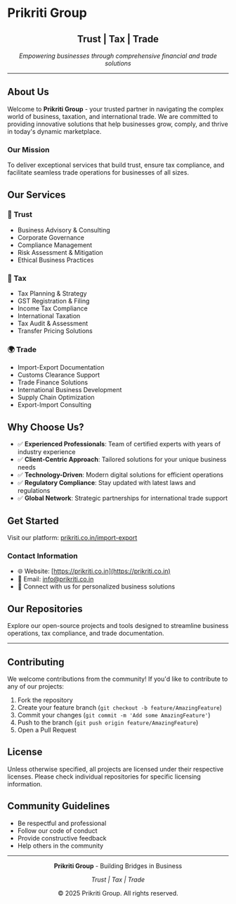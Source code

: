 # Prikriti Group

<div align="center">

## Trust | Tax | Trade

*Empowering businesses through comprehensive financial and trade solutions*

</div>

---

## About Us

Welcome to **Prikriti Group** - your trusted partner in navigating the complex world of business, taxation, and international trade. We are committed to providing innovative solutions that help businesses grow, comply, and thrive in today's dynamic marketplace.

### Our Mission

To deliver exceptional services that build trust, ensure tax compliance, and facilitate seamless trade operations for businesses of all sizes.

## Our Services

### 🤝 Trust
- Business Advisory & Consulting
- Corporate Governance
- Compliance Management
- Risk Assessment & Mitigation
- Ethical Business Practices

### 💼 Tax
- Tax Planning & Strategy
- GST Registration & Filing
- Income Tax Compliance
- International Taxation
- Tax Audit & Assessment
- Transfer Pricing Solutions

### 🌍 Trade
- Import-Export Documentation
- Customs Clearance Support
- Trade Finance Solutions
- International Business Development
- Supply Chain Optimization
- Export-Import Consulting

## Why Choose Us?

- ✅ **Experienced Professionals**: Team of certified experts with years of industry experience
- ✅ **Client-Centric Approach**: Tailored solutions for your unique business needs
- ✅ **Technology-Driven**: Modern digital solutions for efficient operations
- ✅ **Regulatory Compliance**: Stay updated with latest laws and regulations
- ✅ **Global Network**: Strategic partnerships for international trade support

## Get Started

Visit our platform: [prikriti.co.in/import-export](https://prikriti.co.in/import-export/signin)

### Contact Information

- 🌐 Website: [https://prikriti.co.in](https://prikriti.co.in)
- 📧 Email: info@prikriti.co.in
- 📱 Connect with us for personalized business solutions

## Our Repositories

Explore our open-source projects and tools designed to streamline business operations, tax compliance, and trade documentation.

---

## Contributing

We welcome contributions from the community! If you'd like to contribute to any of our projects:

1. Fork the repository
2. Create your feature branch (`git checkout -b feature/AmazingFeature`)
3. Commit your changes (`git commit -m 'Add some AmazingFeature'`)
4. Push to the branch (`git push origin feature/AmazingFeature`)
5. Open a Pull Request

## License

Unless otherwise specified, all projects are licensed under their respective licenses. Please check individual repositories for specific licensing information.

## Community Guidelines

- Be respectful and professional
- Follow our code of conduct
- Provide constructive feedback
- Help others in the community

---

<div align="center">

**Prikriti Group** - Building Bridges in Business

*Trust | Tax | Trade*

© 2025 Prikriti Group. All rights reserved.

</div>
